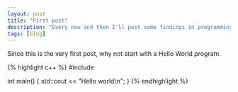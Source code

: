 ```yaml
---
layout: post
title: "First post"
description: "Every now and then I'll post some findings in programming and math. For instance a few interesting solutions to Project Euler exercises and maybe something about Boundary Integral Equations."
tags: [blog]
---
```


Since this is the very first post, why not start with a Hello World program.

{% highlight c++ %}
#include <iostream>

int main()
{
  std::cout << "Hello world\n";
}
{% endhighlight %}
